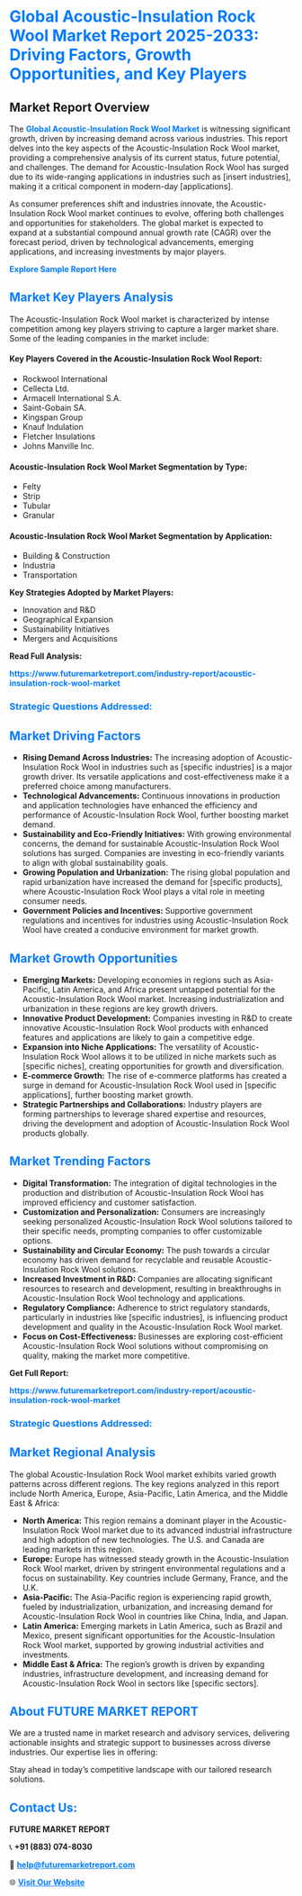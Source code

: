 <h1 style="color: #007BFF;">Global Acoustic-Insulation Rock Wool Market Report 2025-2033: Driving Factors, Growth Opportunities, and Key Players</h1>

<section id="overview">
<h2>Market Report Overview</h2>
<p>The <a href="https://www.futuremarketreport.com/industry-report/acoustic-insulation-rock-wool-market" style="color: #007BFF; text-decoration: none;"><strong>Global Acoustic-Insulation Rock Wool Market</strong></a> is witnessing significant growth, driven by increasing demand across various industries. This report delves into the key aspects of the Acoustic-Insulation Rock Wool market, providing a comprehensive analysis of its current status, future potential, and challenges. The demand for Acoustic-Insulation Rock Wool has surged due to its wide-ranging applications in industries such as [insert industries], making it a critical component in modern-day [applications].</p>
<p>As consumer preferences shift and industries innovate, the Acoustic-Insulation Rock Wool market continues to evolve, offering both challenges and opportunities for stakeholders. The global market is expected to expand at a substantial compound annual growth rate (CAGR) over the forecast period, driven by technological advancements, emerging applications, and increasing investments by major players.</p>
</section>

<section id="overview">
<p><a href="https://www.futuremarketreport.com/request-sample/reportId=114555" style="color: #007BFF; text-decoration: none;"><strong>Explore Sample Report Here</strong></a></p>
</section>

<section id="key-players">
<h2 style="color: #007BFF;">Market Key Players Analysis</h2>
<p>The Acoustic-Insulation Rock Wool market is characterized by intense competition among key players striving to capture a larger market share. Some of the leading companies in the market include:</p>
<h4>Key Players Covered in the Acoustic-Insulation Rock Wool Report:</h4>
<ul><li>Rockwool International</li><li>Cellecta Ltd.</li><li>Armacell International S.A.</li><li>Saint-Gobain SA.</li><li>Kingspan Group</li><li>Knauf Indulation</li><li>Fletcher Insulations</li><li>Johns Manville Inc.</li></ul>
<h4>Acoustic-Insulation Rock Wool Market Segmentation by Type:</h4>
<ul><li>Felty</li><li>Strip</li><li>Tubular</li><li>Granular</li></ul>

<h4>Acoustic-Insulation Rock Wool Market Segmentation by Application:</h4>
<ul><li>Building &amp; Construction</li><li>Industria</li><li>Transportation</li></ul>
<p><strong>Key Strategies Adopted by Market Players:</strong></p>
<ul>
<li>Innovation and R&D</li>
<li>Geographical Expansion</li>
<li>Sustainability Initiatives</li>
<li>Mergers and Acquisitions</li>
</ul>
</section>

<section>
<p><strong>Read Full Analysis: </strong></p><a href="https://www.futuremarketreport.com/industry-report/acoustic-insulation-rock-wool-market" style="color: #007BFF; text-decoration: none;"><strong>https://www.futuremarketreport.com/industry-report/acoustic-insulation-rock-wool-market</strong></a>
<h3 style="color: #007BFF;">Strategic Questions Addressed:</h3>
</section>

<section id="driving-factors">
<h2 style="color: #007BFF;">Market Driving Factors</h2>
<ul>
<li><strong>Rising Demand Across Industries:</strong> The increasing adoption of Acoustic-Insulation Rock Wool in industries such as [specific industries] is a major growth driver. Its versatile applications and cost-effectiveness make it a preferred choice among manufacturers.</li>
<li><strong>Technological Advancements:</strong> Continuous innovations in production and application technologies have enhanced the efficiency and performance of Acoustic-Insulation Rock Wool, further boosting market demand.</li>
<li><strong>Sustainability and Eco-Friendly Initiatives:</strong> With growing environmental concerns, the demand for sustainable Acoustic-Insulation Rock Wool solutions has surged. Companies are investing in eco-friendly variants to align with global sustainability goals.</li>
<li><strong>Growing Population and Urbanization:</strong> The rising global population and rapid urbanization have increased the demand for [specific products], where Acoustic-Insulation Rock Wool plays a vital role in meeting consumer needs.</li>
<li><strong>Government Policies and Incentives:</strong> Supportive government regulations and incentives for industries using Acoustic-Insulation Rock Wool have created a conducive environment for market growth.</li>
</ul>
</section>

<section id="growth-opportunities">
<h2 style="color: #007BFF;">Market Growth Opportunities</h2>
<ul>
<li><strong>Emerging Markets:</strong> Developing economies in regions such as Asia-Pacific, Latin America, and Africa present untapped potential for the Acoustic-Insulation Rock Wool market. Increasing industrialization and urbanization in these regions are key growth drivers.</li>
<li><strong>Innovative Product Development:</strong> Companies investing in R&D to create innovative Acoustic-Insulation Rock Wool products with enhanced features and applications are likely to gain a competitive edge.</li>
<li><strong>Expansion into Niche Applications:</strong> The versatility of Acoustic-Insulation Rock Wool allows it to be utilized in niche markets such as [specific niches], creating opportunities for growth and diversification.</li>
<li><strong>E-commerce Growth:</strong> The rise of e-commerce platforms has created a surge in demand for Acoustic-Insulation Rock Wool used in [specific applications], further boosting market growth.</li>
<li><strong>Strategic Partnerships and Collaborations:</strong> Industry players are forming partnerships to leverage shared expertise and resources, driving the development and adoption of Acoustic-Insulation Rock Wool products globally.</li>
</ul>
</section>

<section id="trending-factors">
<h2 style="color: #007BFF;">Market Trending Factors</h2>
<ul>
<li><strong>Digital Transformation:</strong> The integration of digital technologies in the production and distribution of Acoustic-Insulation Rock Wool has improved efficiency and customer satisfaction.</li>
<li><strong>Customization and Personalization:</strong> Consumers are increasingly seeking personalized Acoustic-Insulation Rock Wool solutions tailored to their specific needs, prompting companies to offer customizable options.</li>
<li><strong>Sustainability and Circular Economy:</strong> The push towards a circular economy has driven demand for recyclable and reusable Acoustic-Insulation Rock Wool solutions.</li>
<li><strong>Increased Investment in R&D:</strong> Companies are allocating significant resources to research and development, resulting in breakthroughs in Acoustic-Insulation Rock Wool technology and applications.</li>
<li><strong>Regulatory Compliance:</strong> Adherence to strict regulatory standards, particularly in industries like [specific industries], is influencing product development and quality in the Acoustic-Insulation Rock Wool market.</li>
<li><strong>Focus on Cost-Effectiveness:</strong> Businesses are exploring cost-efficient Acoustic-Insulation Rock Wool solutions without compromising on quality, making the market more competitive.</li>
</ul>
</section>

<section>
<p><strong>Get Full Report: </strong></p><a href="https://www.futuremarketreport.com/industry-report/acoustic-insulation-rock-wool-market" style="color: #007BFF; text-decoration: none;"><strong>https://www.futuremarketreport.com/industry-report/acoustic-insulation-rock-wool-market</strong></a>
<h3 style="color: #007BFF;">Strategic Questions Addressed:</h3>
</section>


<section id="regional-analysis">
<h2 style="color: #007BFF;">Market Regional Analysis</h2>
<p>The global Acoustic-Insulation Rock Wool market exhibits varied growth patterns across different regions. The key regions analyzed in this report include North America, Europe, Asia-Pacific, Latin America, and the Middle East & Africa:</p>
<ul>
<li><strong>North America:</strong> This region remains a dominant player in the Acoustic-Insulation Rock Wool market due to its advanced industrial infrastructure and high adoption of new technologies. The U.S. and Canada are leading markets in this region.</li>
<li><strong>Europe:</strong> Europe has witnessed steady growth in the Acoustic-Insulation Rock Wool market, driven by stringent environmental regulations and a focus on sustainability. Key countries include Germany, France, and the U.K.</li>
<li><strong>Asia-Pacific:</strong> The Asia-Pacific region is experiencing rapid growth, fueled by industrialization, urbanization, and increasing demand for Acoustic-Insulation Rock Wool in countries like China, India, and Japan.</li>
<li><strong>Latin America:</strong> Emerging markets in Latin America, such as Brazil and Mexico, present significant opportunities for the Acoustic-Insulation Rock Wool market, supported by growing industrial activities and investments.</li>
<li><strong>Middle East & Africa:</strong> The region’s growth is driven by expanding industries, infrastructure development, and increasing demand for Acoustic-Insulation Rock Wool in sectors like [specific sectors].</li>
</ul>
</section>

<footer>
<h2 style="color: #007BFF;">About FUTURE MARKET REPORT</h2>
<p>We are a trusted name in market research and advisory services, delivering actionable insights and strategic support to businesses across diverse industries. Our expertise lies in offering:</p>

<p>Stay ahead in today’s competitive landscape with our tailored research solutions.</p>

<h2 style="color: #007BFF;">Contact Us:</h2>
<p><strong>FUTURE MARKET REPORT</strong></p>
<p>📞 <strong>+91 (883) 074-8030</strong></p>
<p>📧 <strong><a href="mailto:help@futuremarketreport.com" style="color: #007BFF;">help@futuremarketreport.com</a></strong></p>
<p>🌐 <strong><a href="https://www.futuremarketreport.com/" style="color: #007BFF;">Visit Our Website</a></strong></p>
</footer>